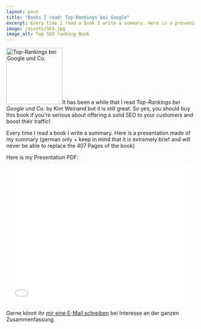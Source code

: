 ```yaml
---
layout: post
title: "Books I read: Top-Rankings bei Google"
excerpt: Every time I read a book I write a summary. Here is a presentation
image: /assets/SEO.jpg
image_alt: Top SEO ranking Book
---
```


<p><img class="alignright wp-image-1300 size-thumbnail" src="{{ site.baseurl }}/assets/SEO-150x150.jpg" alt="Top-Rankings bei Google und Co." width="150" height="150" />It has been a while that I read <em>Top-Rankings bei Google und Co.</em> by Kim Weinand but it is still great. So yes, you should buy this book if you're serious about offering a solid SEO to your customers and boost their traffic!</p>
<p>Every time I read a book I write a summary. Here is a presentation made of my summary (german only + keep in mind that it is extremely brief and will never be able to replace the 407 Pages of the book)</p>
<p>Here is my Presentation PDF:</p>
<p><iframe width="100%" height="370" src="//e.issuu.com/embed.html#16490985/12155450" frameborder="0" allowfullscreen="allowfullscreen"></iframe></p>
<p>Gerne könnt ihr <a class="toggle-social site-bar-controls-tooltip" title="" href="#" data-original-title="Connect"><i class="fa fa-fw fa-paper-plane"></i> mir eine E-Mail schreiben</a> bei Interesse an der ganzen Zusammenfassung.</p>
